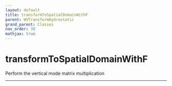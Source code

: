 ```yaml
---
layout: default
title: transformToSpatialDomainWithF
parent: WVTransformHydrostatic
grand_parent: Classes
nav_order: 38
mathjax: true
---
```


#  transformToSpatialDomainWithF

Perform the vertical mode matrix multiplication


---

